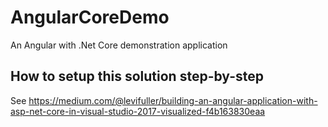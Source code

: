 # AngularCoreDemo
An Angular with .Net Core demonstration application

## How to setup this solution step-by-step
See https://medium.com/@levifuller/building-an-angular-application-with-asp-net-core-in-visual-studio-2017-visualized-f4b163830eaa
